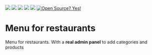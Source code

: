 ![](https://img.shields.io/badge/author-Semion%20Shandruk-brightgreen) ![](https://img.shields.io/badge/language-Python-brightgreen) ![](https://img.shields.io/github/issues/Semion-Sh/Rest-menu-django) 
![](https://img.shields.io/github/forks/Semion-Sh/Rest-menu-django) 
![](https://img.shields.io/github/stars/Semion-Sh/Rest-menu-django)
[![Open Source? Yes!](https://badgen.net/badge/Open%20Source%20%3F/Yes%21/green?icon=github)](https://github.com/Naereen/badges/)

# Menu for restaurants

Menu for restaurants. With a **real admin panel** to add categories and products
